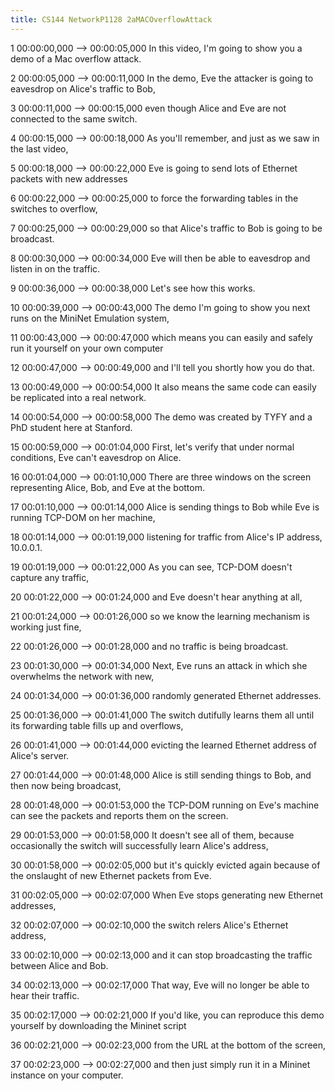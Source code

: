 ```yaml
---
title: CS144 NetworkP1128 2aMACOverflowAttack
---
```


1
00:00:00,000 --> 00:00:05,000
In this video, I'm going to show you a demo of a Mac overflow attack.

2
00:00:05,000 --> 00:00:11,000
In the demo, Eve the attacker is going to eavesdrop on Alice's traffic to Bob,

3
00:00:11,000 --> 00:00:15,000
even though Alice and Eve are not connected to the same switch.

4
00:00:15,000 --> 00:00:18,000
As you'll remember, and just as we saw in the last video,

5
00:00:18,000 --> 00:00:22,000
Eve is going to send lots of Ethernet packets with new addresses

6
00:00:22,000 --> 00:00:25,000
to force the forwarding tables in the switches to overflow,

7
00:00:25,000 --> 00:00:29,000
so that Alice's traffic to Bob is going to be broadcast.

8
00:00:30,000 --> 00:00:34,000
Eve will then be able to eavesdrop and listen in on the traffic.

9
00:00:36,000 --> 00:00:38,000
Let's see how this works.

10
00:00:39,000 --> 00:00:43,000
The demo I'm going to show you next runs on the MiniNet Emulation system,

11
00:00:43,000 --> 00:00:47,000
which means you can easily and safely run it yourself on your own computer

12
00:00:47,000 --> 00:00:49,000
and I'll tell you shortly how you do that.

13
00:00:49,000 --> 00:00:54,000
It also means the same code can easily be replicated into a real network.

14
00:00:54,000 --> 00:00:58,000
The demo was created by TYFY and a PhD student here at Stanford.

15
00:00:59,000 --> 00:01:04,000
First, let's verify that under normal conditions, Eve can't eavesdrop on Alice.

16
00:01:04,000 --> 00:01:10,000
There are three windows on the screen representing Alice, Bob, and Eve at the bottom.

17
00:01:10,000 --> 00:01:14,000
Alice is sending things to Bob while Eve is running TCP-DOM on her machine,

18
00:01:14,000 --> 00:01:19,000
listening for traffic from Alice's IP address, 10.0.0.1.

19
00:01:19,000 --> 00:01:22,000
As you can see, TCP-DOM doesn't capture any traffic,

20
00:01:22,000 --> 00:01:24,000
and Eve doesn't hear anything at all,

21
00:01:24,000 --> 00:01:26,000
so we know the learning mechanism is working just fine,

22
00:01:26,000 --> 00:01:28,000
and no traffic is being broadcast.

23
00:01:30,000 --> 00:01:34,000
Next, Eve runs an attack in which she overwhelms the network with new,

24
00:01:34,000 --> 00:01:36,000
randomly generated Ethernet addresses.

25
00:01:36,000 --> 00:01:41,000
The switch dutifully learns them all until its forwarding table fills up and overflows,

26
00:01:41,000 --> 00:01:44,000
evicting the learned Ethernet address of Alice's server.

27
00:01:44,000 --> 00:01:48,000
Alice is still sending things to Bob, and then now being broadcast,

28
00:01:48,000 --> 00:01:53,000
the TCP-DOM running on Eve's machine can see the packets and reports them on the screen.

29
00:01:53,000 --> 00:01:58,000
It doesn't see all of them, because occasionally the switch will successfully learn Alice's address,

30
00:01:58,000 --> 00:02:05,000
but it's quickly evicted again because of the onslaught of new Ethernet packets from Eve.

31
00:02:05,000 --> 00:02:07,000
When Eve stops generating new Ethernet addresses,

32
00:02:07,000 --> 00:02:10,000
the switch relers Alice's Ethernet address,

33
00:02:10,000 --> 00:02:13,000
and it can stop broadcasting the traffic between Alice and Bob.

34
00:02:13,000 --> 00:02:17,000
That way, Eve will no longer be able to hear their traffic.

35
00:02:17,000 --> 00:02:21,000
If you'd like, you can reproduce this demo yourself by downloading the Mininet script

36
00:02:21,000 --> 00:02:23,000
from the URL at the bottom of the screen,

37
00:02:23,000 --> 00:02:27,000
and then just simply run it in a Mininet instance on your computer.

